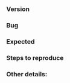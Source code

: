 ### Version
<!-- The version of Nitrox you are using -->
<!-- x.x.x.x -->

### Bug
<!-- Explain the bug that you have encountered -->

### Expected
<!-- Explain the expected behavior of the bug you encountered -->

### Steps to reproduce
<!-- Explain the steps to reproduce the encountered bug -->

### Other details:
<!-- Any other details that might help with this issue -->